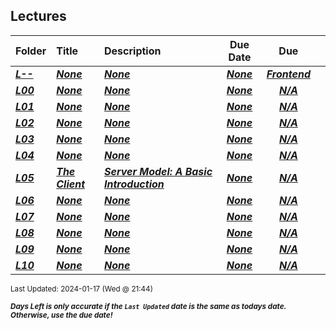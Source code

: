## Lectures

| Folder | Title | Description | Due Date | Due |  |
|:------|:------|:------|:-----:|:-----:|-----|
| ***<a href="https://github.com/rugbyprof/4443-5373-Mobile-Apps/tree/master/Lectures/L--">L--</a>*** | ***<a href="https://github.com/rugbyprof/4443-5373-Mobile-Apps/tree/master/Lectures/L--">None</a>*** | ***<a href="https://github.com/rugbyprof/4443-5373-Mobile-Apps/tree/master/Lectures/L--">None</a>*** | ***<a href="https://github.com/rugbyprof/4443-5373-Mobile-Apps/tree/master/Lectures/L--">None</a>*** | ***<a href="https://github.com/rugbyprof/4443-5373-Mobile-Apps/tree/master/Lectures/L--"> Frontend</a>*** |  |
| ***<a href="https://github.com/rugbyprof/4443-5373-Mobile-Apps/tree/master/Lectures/L00">L00</a>*** | ***<a href="https://github.com/rugbyprof/4443-5373-Mobile-Apps/tree/master/Lectures/L00">None</a>*** | ***<a href="https://github.com/rugbyprof/4443-5373-Mobile-Apps/tree/master/Lectures/L00">None</a>*** | ***<a href="https://github.com/rugbyprof/4443-5373-Mobile-Apps/tree/master/Lectures/L00">None</a>*** | ***<a href="https://github.com/rugbyprof/4443-5373-Mobile-Apps/tree/master/Lectures/L00">N/A</a>*** |  |
| ***<a href="https://github.com/rugbyprof/4443-5373-Mobile-Apps/tree/master/Lectures/L01">L01</a>*** | ***<a href="https://github.com/rugbyprof/4443-5373-Mobile-Apps/tree/master/Lectures/L01">None</a>*** | ***<a href="https://github.com/rugbyprof/4443-5373-Mobile-Apps/tree/master/Lectures/L01">None</a>*** | ***<a href="https://github.com/rugbyprof/4443-5373-Mobile-Apps/tree/master/Lectures/L01">None</a>*** | ***<a href="https://github.com/rugbyprof/4443-5373-Mobile-Apps/tree/master/Lectures/L01">N/A</a>*** |  |
| ***<a href="https://github.com/rugbyprof/4443-5373-Mobile-Apps/tree/master/Lectures/L02">L02</a>*** | ***<a href="https://github.com/rugbyprof/4443-5373-Mobile-Apps/tree/master/Lectures/L02">None</a>*** | ***<a href="https://github.com/rugbyprof/4443-5373-Mobile-Apps/tree/master/Lectures/L02">None</a>*** | ***<a href="https://github.com/rugbyprof/4443-5373-Mobile-Apps/tree/master/Lectures/L02">None</a>*** | ***<a href="https://github.com/rugbyprof/4443-5373-Mobile-Apps/tree/master/Lectures/L02">N/A</a>*** |  |
| ***<a href="https://github.com/rugbyprof/4443-5373-Mobile-Apps/tree/master/Lectures/L03">L03</a>*** | ***<a href="https://github.com/rugbyprof/4443-5373-Mobile-Apps/tree/master/Lectures/L03">None</a>*** | ***<a href="https://github.com/rugbyprof/4443-5373-Mobile-Apps/tree/master/Lectures/L03">None</a>*** | ***<a href="https://github.com/rugbyprof/4443-5373-Mobile-Apps/tree/master/Lectures/L03">None</a>*** | ***<a href="https://github.com/rugbyprof/4443-5373-Mobile-Apps/tree/master/Lectures/L03">N/A</a>*** |  |
| ***<a href="https://github.com/rugbyprof/4443-5373-Mobile-Apps/tree/master/Lectures/L04">L04</a>*** | ***<a href="https://github.com/rugbyprof/4443-5373-Mobile-Apps/tree/master/Lectures/L04">None</a>*** | ***<a href="https://github.com/rugbyprof/4443-5373-Mobile-Apps/tree/master/Lectures/L04">None</a>*** | ***<a href="https://github.com/rugbyprof/4443-5373-Mobile-Apps/tree/master/Lectures/L04">None</a>*** | ***<a href="https://github.com/rugbyprof/4443-5373-Mobile-Apps/tree/master/Lectures/L04">N/A</a>*** |  |
| ***<a href="https://github.com/rugbyprof/4443-5373-Mobile-Apps/tree/master/Lectures/L05">L05</a>*** | ***<a href="https://github.com/rugbyprof/4443-5373-Mobile-Apps/tree/master/Lectures/L05"> The Client</a>*** | ***<a href="https://github.com/rugbyprof/4443-5373-Mobile-Apps/tree/master/Lectures/L05">Server Model: A Basic Introduction</a>*** | ***<a href="https://github.com/rugbyprof/4443-5373-Mobile-Apps/tree/master/Lectures/L05">None</a>*** | ***<a href="https://github.com/rugbyprof/4443-5373-Mobile-Apps/tree/master/Lectures/L05">N/A</a>*** |  |
| ***<a href="https://github.com/rugbyprof/4443-5373-Mobile-Apps/tree/master/Lectures/L06">L06</a>*** | ***<a href="https://github.com/rugbyprof/4443-5373-Mobile-Apps/tree/master/Lectures/L06">None</a>*** | ***<a href="https://github.com/rugbyprof/4443-5373-Mobile-Apps/tree/master/Lectures/L06">None</a>*** | ***<a href="https://github.com/rugbyprof/4443-5373-Mobile-Apps/tree/master/Lectures/L06">None</a>*** | ***<a href="https://github.com/rugbyprof/4443-5373-Mobile-Apps/tree/master/Lectures/L06">N/A</a>*** |  |
| ***<a href="https://github.com/rugbyprof/4443-5373-Mobile-Apps/tree/master/Lectures/L07">L07</a>*** | ***<a href="https://github.com/rugbyprof/4443-5373-Mobile-Apps/tree/master/Lectures/L07">None</a>*** | ***<a href="https://github.com/rugbyprof/4443-5373-Mobile-Apps/tree/master/Lectures/L07">None</a>*** | ***<a href="https://github.com/rugbyprof/4443-5373-Mobile-Apps/tree/master/Lectures/L07">None</a>*** | ***<a href="https://github.com/rugbyprof/4443-5373-Mobile-Apps/tree/master/Lectures/L07">N/A</a>*** |  |
| ***<a href="https://github.com/rugbyprof/4443-5373-Mobile-Apps/tree/master/Lectures/L08">L08</a>*** | ***<a href="https://github.com/rugbyprof/4443-5373-Mobile-Apps/tree/master/Lectures/L08">None</a>*** | ***<a href="https://github.com/rugbyprof/4443-5373-Mobile-Apps/tree/master/Lectures/L08">None</a>*** | ***<a href="https://github.com/rugbyprof/4443-5373-Mobile-Apps/tree/master/Lectures/L08">None</a>*** | ***<a href="https://github.com/rugbyprof/4443-5373-Mobile-Apps/tree/master/Lectures/L08">N/A</a>*** |  |
| ***<a href="https://github.com/rugbyprof/4443-5373-Mobile-Apps/tree/master/Lectures/L09">L09</a>*** | ***<a href="https://github.com/rugbyprof/4443-5373-Mobile-Apps/tree/master/Lectures/L09">None</a>*** | ***<a href="https://github.com/rugbyprof/4443-5373-Mobile-Apps/tree/master/Lectures/L09">None</a>*** | ***<a href="https://github.com/rugbyprof/4443-5373-Mobile-Apps/tree/master/Lectures/L09">None</a>*** | ***<a href="https://github.com/rugbyprof/4443-5373-Mobile-Apps/tree/master/Lectures/L09">N/A</a>*** |  |
| ***<a href="https://github.com/rugbyprof/4443-5373-Mobile-Apps/tree/master/Lectures/L10">L10</a>*** | ***<a href="https://github.com/rugbyprof/4443-5373-Mobile-Apps/tree/master/Lectures/L10">None</a>*** | ***<a href="https://github.com/rugbyprof/4443-5373-Mobile-Apps/tree/master/Lectures/L10">None</a>*** | ***<a href="https://github.com/rugbyprof/4443-5373-Mobile-Apps/tree/master/Lectures/L10">None</a>*** | ***<a href="https://github.com/rugbyprof/4443-5373-Mobile-Apps/tree/master/Lectures/L10">N/A</a>*** |  |

<sup>Last Updated: 2024-01-17 (Wed @ 21:44)</sup> 

<sup>***Days Left is only accurate if the `Last Updated` date is the same as todays date. Otherwise, use the due date!***</sup> 
